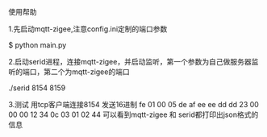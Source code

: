 使用帮助

1.先启动mqtt-zigee,注意config.ini定制的端口参数

$ python main.py

2.启动serid进程，连接mqtt-zigee，并启动监听，第一个参数为自己做服务器监听的端口，第二个为mqtt-zigee的端口

./serid 8154 8159

3.测试
用tcp客户端连接8154 发送16进制
fe 01 00 05 de af ee ee dd dd 23 00 00 00 12 34 0c 03 01 02 44
可以看到mqtt-zigee 和 serid都打印出json格式的信息